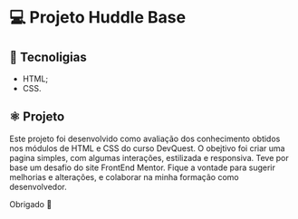 # 💻 Projeto Huddle Base

<h2>🚀 Tecnoligias</h2>

  - HTML;
  - CSS.

<h2>⚛️ Projeto</h2>

Este projeto foi desenvolvido como avaliação dos conhecimento obtidos nos módulos de HTML e CSS do curso
DevQuest. O obejtivo foi criar uma pagina simples, com algumas interações, estilizada e responsiva. Teve
por base um desafio do site FrontEnd Mentor.
Fique a vontade para sugerir melhorias e alterações, e colaborar na minha formação como desenvolvedor.

Obrigado 🤝
